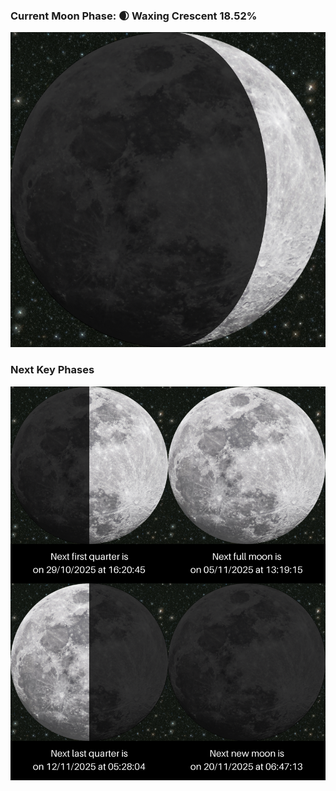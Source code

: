 ### Current Moon Phase: 🌒 Waxing Crescent 18.52%
![Moon Phase](moonphase.png)
### Next Key Phases
![Gallery](gallery.png)